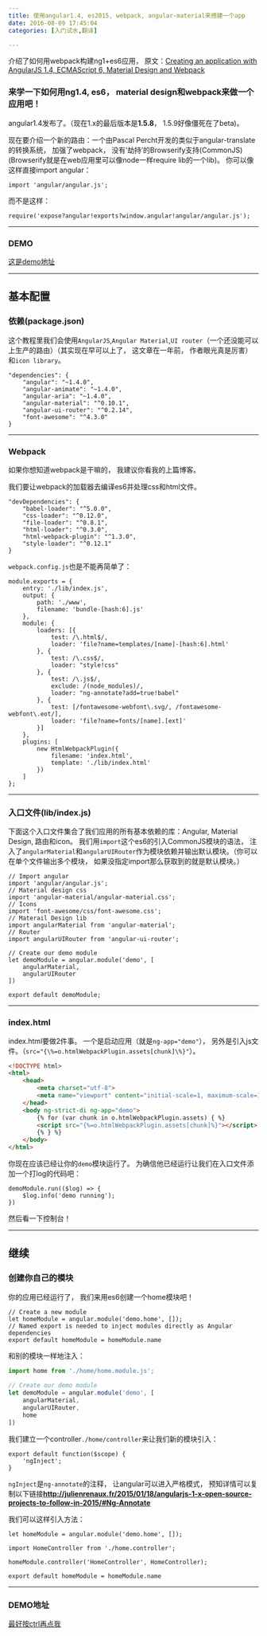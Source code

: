 ```yaml
---
title: 使用angular1.4, es2015, webpack, angular-material来搭建一个app 
date: 2016-08-09 17:45:04
categories: [入门试水,翻译]

---
```

介绍了如何用webpack构建ng1+es6应用， 原文：<a href="http://julienrenaux.fr/2015/05/05/creating-an-application-with-angularjs-1-4-ecmascript-6-material-design-and-webpack/" target="_blank">Creating an application with AngularJS 1.4, ECMAScript 6, Material Design and Webpack</a>

<!--more-->

### 来学一下如何用ng1.4, es6， material design和webpack来做一个应用吧！

angular1.4发布了。（现在1.x的最后版本是**1.5.8**， 1.5.9好像僵死在了beta)。

现在要介绍一个新的路由：一个由Pascal Percht开发的类似于angular-translate的转换系统， 加强了webpack， 没有‘劫持’的Browserify支持(CommonJS)(Browserify就是在web应用里可以像node一样require lib的一个lib)。 你可以像这样直接import angular：

```
import 'angular/angular.js';
```

而不是这样：

```
require('expose?angular!exports?window.angular!angular/angular.js');
```

---

### DEMO

<a href="https://github.com/shprink/angular1.4-ES6-material-webpack-boilerplate" target="_blank">这是demo地址</a>

---
## 基本配置

### 依赖(package.json)

这个教程里我们会使用`AngularJS`,`Angular Material`,`UI router`（一个还没能可以上生产的路由）（其实现在早可以上了， 这文章在一年前， 作者眼光真是厉害）和`icon library`。

```
"dependencies": {
    "angular": "~1.4.0",
    "angular-animate": "~1.4.0",
    "angular-aria": "~1.4.0",
    "angular-material": "^0.10.1",
    "angular-ui-router": "^0.2.14",
    "font-awesome": "^4.3.0"
}
```

---

### Webpack

如果你想知道webpack是干嘛的， 我建议你看我的上篇博客。

我们要让webpack的加载器去编译es6并处理css和html文件。

```
"devDependencies": {
    "babel-loader": "^5.0.0",
    "css-loader": "^0.12.0",
    "file-loader": "^0.8.1",
    "html-loader": "^0.3.0",
    "html-webpack-plugin": "^1.3.0",
    "style-loader": "^0.12.1"
}
```

`webpack.config.js`也是不能再简单了：

```
module.exports = {
    entry: './lib/index.js',
    output: {
        path: './www',
        filename: 'bundle-[hash:6].js'
    },
    module: {
        loaders: [{
            test: /\.html$/,
            loader: 'file?name=templates/[name]-[hash:6].html'
        }, {
            test: /\.css$/,
            loader: "style!css"
        }, {
            test: /\.js$/,
            exclude: /(node_modules)/,
            loader: "ng-annotate?add=true!babel"
        }, {
            test: [/fontawesome-webfont\.svg/, /fontawesome-webfont\.eot/],
            loader: 'file?name=fonts/[name].[ext]'
        }]
    },
    plugins: [
        new HtmlWebpackPlugin({
            filename: 'index.html',
            template: './lib/index.html'
        })
    ]
};
```

---

### 入口文件(lib/index.js)

下面这个入口文件集合了我们应用的所有基本依赖的库：Angular, Material Design, 路由和icon。 我们用`import`这个es6的引入CommonJS模块的语法， 注入了`angularMaterial`和`angularUIRouter`作为模块依赖并输出默认模块。（你可以在单个文件输出多个模块， 如果没指定import那么获取到的就是默认模块。）

```
// Import angular
import 'angular/angular.js';
// Material design css
import 'angular-material/angular-material.css';
// Icons
import 'font-awesome/css/font-awesome.css';
// Materail Design lib
import angularMaterial from 'angular-material';
// Router
import angularUIRouter from 'angular-ui-router';
 
// Create our demo module
let demoModule = angular.module('demo', [
    angularMaterial,
    angularUIRouter
])
 
export default demoModule;
```

---

### index.html

index.html要做2件事。 一个是启动应用（就是`ng-app="demo"`）， 另外是引入js文件。（`src="{\%=o.htmlWebpackPlugin.assets[chunk]\%}"`）。

```html
<!DOCTYPE html>
<html>
    <head>
        <meta charset="utf-8">
        <meta name="viewport" content="initial-scale=1, maximum-scale=1, user-scalable=no, width=device-width">
    </head>
    <body ng-strict-di ng-app="demo">
        {% for (var chunk in o.htmlWebpackPlugin.assets) { %}
        <script src="{%=o.htmlWebpackPlugin.assets[chunk]%}"></script>
        {% } %}
    </body>
</html>
```
你现在应该已经让你的`demo`模块运行了。 为确信他已经运行让我们在入口文件添加一个打log的代码吧：
```
demoModule.run(($log) => {
    $log.info('demo running');
})
```
然后看一下控制台！

---

## 继续

### 创建你自己的模块

你的应用已经运行了， 我们来用es6创建一个home模块吧！
```
// Create a new module
let homeModule = angular.module('demo.home', []);
// Named export is needed to inject modules directly as Angular dependencies
export default homeModule = homeModule.name
```

和别的模块一样地注入：

```js
import home from './home/home.module.js';
 
// Create our demo module
let demoModule = angular.module('demo', [
    angularMaterial,
    angularUIRouter,
    home
])
```
我们建立一个controller`./home/controller`来让我们新的模块引入：

```
export default function($scope) {
    'ngInject';
}
```
`ngInject`是`ng-annotate`的注释， 让angular可以进入严格模式， 预知详情可以复制以下链接**http://julienrenaux.fr/2015/01/18/angularjs-1-x-open-source-projects-to-follow-in-2015/#Ng-Annotate**

我们可以这样引入方法：
```
let homeModule = angular.module('demo.home', []);
 
import HomeController from './home.controller';
 
homeModule.controller('HomeController', HomeController);
 
export default homeModule = homeModule.name
```

---

### DEMO地址

[最好按ctrl再点我](https://github.com/shprink/angular1.4-ES6-material-webpack-boilerplate)
